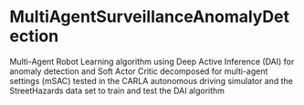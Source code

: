 # MultiAgentSurveillanceAnomalyDetection
Multi-Agent Robot Learning algorithm using Deep Active Inference (DAI) for anomaly detection and Soft Actor Critic decomposed for multi-agent settings (mSAC) tested in the CARLA autonomous driving simulator and the StreetHazards data set to train and test the DAI algorithm
